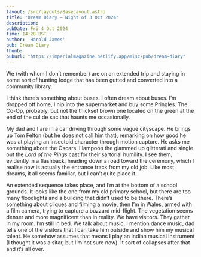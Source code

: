 ```yaml
---
layout: /src/layouts/BaseLayout.astro
title: "Dream Diary — Night of 3 Oct 2024"
description: 
pubDate: Fri 4 Oct 2024
time: 14:28 BST
author: 'Harold James'
pub: Dream Diary
thumb: 
puburl: "https://imperialmagazine.netlify.app/misc/pub/dream-diary"
---
```

We (with whom I don’t remember) are on an extended trip and staying in some sort of hunting lodge that has been gutted and converted into a community library. 

I think there’s something about buses. I often dream about buses. I’m dropped off home, I nip into the supermarket and buy some Pringles. The Co-Op, probably, but not the thickset brown one located on the green at the end of the cul de sac that haunts me occasionally. 

My dad and I are in a car driving through some vague cityscape. He brings up Tom Felton (but he does not call him that), remarking on how good he was at playing an insectoid character through motion capture. He asks me something about the Oscars. I lampoon the glammed up glitterati and single out the <i>Lord of the Rings</i> cast for their sartorial humility. I see them, evidently in a flashback, heading down a road toward the ceremony, which I realise now is actually the entrance track from my old job. Like most dreams, it all seems familiar, but I can’t quite place it. 

An extended sequence takes place, and I’m at the bottom of a school grounds. It looks like the one from my old primary school, but there are too many floodlights and a building that didn’t used to be there. There’s something about cliques and filming a movie, then I’m in Wales, armed with a film camera, trying to capture a buzzard mid-flight. The vegetation seems denser and more magnificent than in reality. We have visitors. They gather in my room. I’m still in bed. We talk about music, I mention dance music, dad tells one of the visitors that I can take him outside and show him my musical talent. He somehow assumes that means I play an Indian musical instrument (I thought it was a sitar, but I’m not sure now). It sort of collapses after that and it’s all over. 